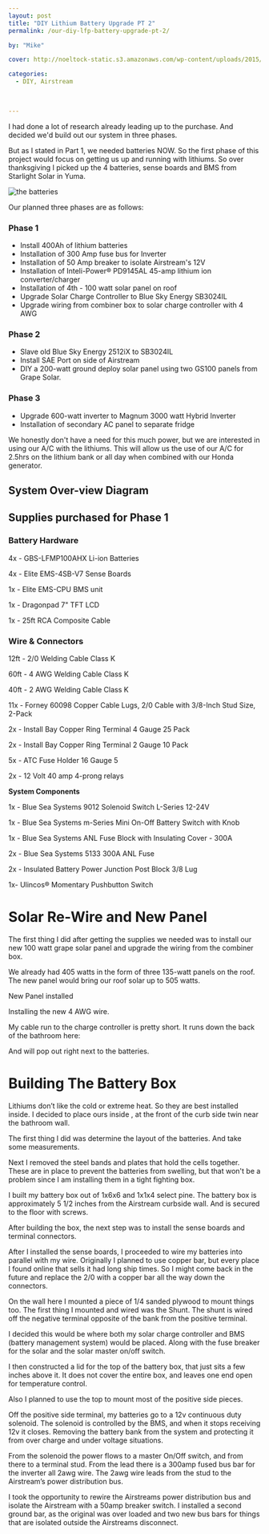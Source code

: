```yaml
---
layout: post
title: "DIY Lithium Battery Upgrade PT 2"
permalink: /our-diy-lfp-battery-upgrade-pt-2/

by: "Mike"

cover: http://noeltock-static.s3.amazonaws.com/wp-content/uploads/2015/12/medium.jpg

categories:
  - DIY, Airstream
  

  
---
```





I had done a lot of research already leading up to the purchase. And decided we'd build out our system in three phases. 

But as I stated in Part 1, we needed batteries NOW. So the first phase of this project would focus on getting us up and running with lithiums. So over thanksgiving I picked up the 4 batteries, sense boards and BMS from Starlight Solar in Yuma.

<img src="https://scontent-lax3-1.xx.fbcdn.net/hphotos-xpa1/t31.0-8/12244766_1511312799165082_6191847071797880395_o.jpg" alt="the batteries">

Our planned three phases are as follows:

### Phase 1
* Install 400Ah of lithium batteries
* Installation of 300 Amp fuse bus for Inverter
* Installation of 50 Amp breaker to isolate Airstream's 12V 
* Installation of Inteli-Power® PD9145AL 45-amp lithium ion converter/charger
* Installation of 4th - 100 watt solar panel on roof
* Upgrade Solar Charge Controller to Blue Sky Energy SB3024IL
* Upgrade wiring from combiner box to solar charge controller with 4 AWG



### Phase 2
* Slave old Blue Sky Energy 2512iX to SB3024IL
* Install SAE Port on side of Airstream
* DIY a 200-watt ground deploy solar panel using two GS100 panels from Grape Solar.

### Phase 3 
* Upgrade 600-watt inverter to Magnum 3000 watt Hybrid Inverter
* Installation of secondary AC panel to separate fridge

We honestly don't have a need for this much power, but we are interested in using our A/C with the lithiums. This will allow us the use of our A/C for 2.5hrs on the lithium bank or all day when combined with our Honda generator. 


## System Over-view Diagram


## Supplies purchased for Phase 1


### Battery Hardware

4x - GBS-LFMP100AHX Li-ion Batteries

4x - Elite EMS-4SB-V7 Sense Boards

1x - Elite EMS-CPU BMS unit

1x - Dragonpad 7" TFT LCD

1x - 25ft RCA Composite Cable

### Wire & Connectors

12ft - 2/0 Welding Cable Class K

60ft - 4 AWG Welding Cable Class K 

40ft - 2 AWG Welding Cable Class K

11x - Forney 60098 Copper Cable Lugs, 2/0 Cable with 3/8-Inch Stud Size, 2-Pack

2x - Install Bay Copper Ring Terminal 4 Gauge 25 Pack

2x - Install Bay Copper Ring Terminal 2 Gauge 10 Pack

5x - ATC Fuse Holder 16 Gauge 5

2x - 12 Volt 40 amp 4-prong relays


**System Components**

1x - Blue Sea Systems 9012 Solenoid Switch L-Series 12-24V

1x - Blue Sea Systems m-Series Mini On-Off Battery Switch with Knob

1x - Blue Sea Systems ANL Fuse Block with Insulating Cover - 300A

2x - Blue Sea Systems 5133 300A ANL Fuse

2x - Insulated Battery Power Junction Post  Block 3/8 Lug

1x- Ulincos® Momentary Pushbutton Switch 

# Solar Re-Wire and New Panel

The first thing I did after getting the supplies we needed was to install our new 100 watt grape solar panel and upgrade the wiring from the combiner box.

We already had 405 watts in the form of three 135-watt panels on the roof. The new panel would bring our roof solar up to 505 watts.

New Panel installed

Installing the new 4 AWG wire.

My cable run to the charge controller is pretty short. It runs down the back of the bathroom here:


And will pop out right next to the batteries.


# Building The Battery Box

Lithiums don’t like the cold or extreme heat. So they are best installed inside. I decided to place ours inside , at the front of the curb side twin near the bathroom wall.

The first thing I did was determine the layout of the batteries. And take some measurements. 

Next I removed the steel bands and plates that hold the cells together. These are in place to prevent the batteries from swelling, but that won't be a problem since I am installing them in a tight fighting box.

I built my battery box out of 1x6x6 and 1x1x4 select pine. The battery box is approximately 5 1/2 inches from the Airstream curbside wall. And is secured to the floor with screws.

After building the box, the next step was to install the sense boards and terminal connectors.

After I installed the sense boards, I proceeded to wire my batteries into parallel with my wire. Originally I planned to use copper bar, but every place I found online that sells it had long ship times. So I might come back in the future and replace the 2/0 with a copper bar all the way down the connectors.

On the wall here I mounted a piece of 1/4 sanded plywood to mount things too. The first thing I mounted and wired was the Shunt. The shunt is wired off the negative terminal opposite of the bank from the positive terminal.

I decided this would be where both my solar charge controller and BMS (battery management system) would be placed. Along with the fuse breaker for the solar and the solar master on/off switch.

I then constructed a lid for the top of the battery box, that just sits a few inches above it. It does not cover the entire box, and leaves one end open for temperature control.

Also I planned to use the top to mount most of the positive side pieces.

Off the positive side terminal, my batteries go to a 12v continuous duty solenoid. The solenoid is controlled by the BMS, and when it stops receiving 12v it closes. Removing the battery bank from the system and protecting it from over charge and under voltage situations.

From the solenoid the power flows to a master On/Off switch, and from there to a terminal stud. From the lead there is a 300amp fused bus bar for the inverter all 2awg wire. The 2awg wire leads from the stud to the Airstream’s power distribution bus.

I took the opportunity to rewire the Airstreams power distribution bus and isolate the Airstream with a 50amp breaker switch. I installed a second ground bar, as the original was over loaded and two new bus bars for things that are isolated outside the Airstreams disconnect.


